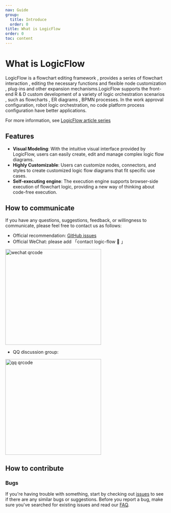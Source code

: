 ```yaml
---
nav: Guide
group:
  title: Introduce
  order: 0
title: What is LogicFlow
order: 0
toc: content
---
```


# What is LogicFlow

LogicFlow is a flowchart editing framework , provides a series of flowchart interaction , editing
the necessary functions and flexible node customization , plug-ins and other expansion
mechanisms.LogicFlow supports the front-end R & D custom development of a variety of logic
orchestration scenarios , such as flowcharts , ER diagrams , BPMN processes. In the work approval
configuration, robot logic orchestration, no code platform process configuration have better
applications.

For more information, see [LogicFlow article series](../article/architecture-of-logicflow.en)

## Features

- **Visual Modeling**: With the intuitive visual interface provided by LogicFlow, users can easily
  create, edit and manage complex logic flow diagrams.
- **Highly Customizable**: Users can customize nodes, connectors, and styles to create customized
  logic flow diagrams that fit specific use cases.
- **Self-executing engine**: The execution engine supports browser-side execution of flowchart
  logic, providing a new way of thinking about code-free execution.

## How to communicate

If you have any questions, suggestions, feedback, or willingness to communicate, please feel free to
contact us as follows:

- Official recommendation: [GitHub issues](https://github.com/didi/LogicFlow/issues)
- Official WeChat: please add 「contact logic-flow 👨 」

<div>
  <img src="https://cdn.jsdelivr.net/gh/Logic-Flow/static@latest/assets/wechat.png" alt="wechat qrcode" width="300" />
</div>

- QQ discussion group:

<div>
  <img src="https://github.com/didi/LogicFlow/assets/56008486/21c81c1d-e00a-45e0-a710-709d1ba89a8b" alt="qq qrcode" width="300" />
</div>

## How to contribute

### Bugs

If you're having trouble with something, start by checking
out [issues](https://github.com/didi/LogicFlow/issues) to see if there are any similar bugs or
suggestions. Before you report a bug, make sure you've searched for existing issues and read
our [FAQ](https://github.com/didi/LogicFlow/discussions).

<!-- ### Code of Conduct

### Join the community -->
